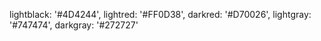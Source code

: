<!-- Colors -->
lightblack: '#4D4244',
lightred: '#FF0D38',
darkred: '#D70026',
lightgray: '#747474',
darkgray: '#272727'